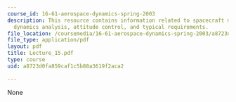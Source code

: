 ```yaml
---
course_id: 16-61-aerospace-dynamics-spring-2003
description: This resource contains information related to spacecraft motion, attitude
  dynamics analysis, attitude control, and typical requirements.
file_location: /coursemedia/16-61-aerospace-dynamics-spring-2003/a8723d0fa859caf1c5b88a3619f2aca2_Lecture_15.pdf
file_type: application/pdf
layout: pdf
title: Lecture_15.pdf
type: course
uid: a8723d0fa859caf1c5b88a3619f2aca2

---
```

None
